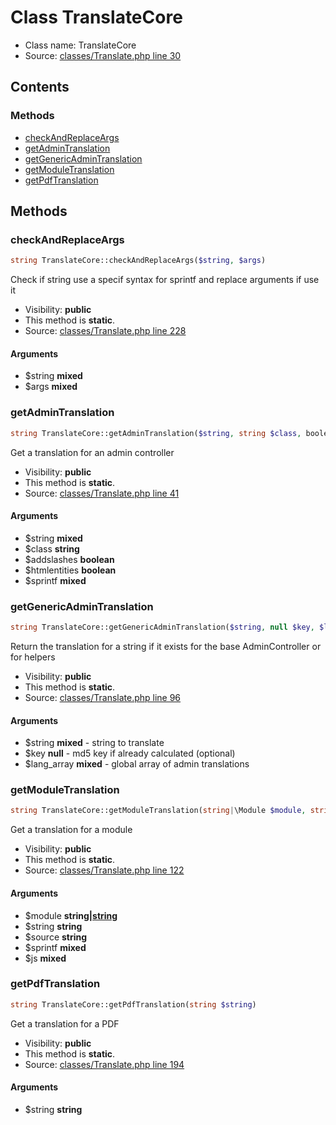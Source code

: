 Class TranslateCore
=====================





* Class name: TranslateCore
* Source: [classes/Translate.php line 30](https://github.com/PrestaShop/PrestaShop/blob/1.5.4.0/classes/Translate.php#L30)


Contents
--------



### Methods

* [checkAndReplaceArgs](#method-checkAndReplaceArgs)
* [getAdminTranslation](#method-getAdminTranslation)
* [getGenericAdminTranslation](#method-getGenericAdminTranslation)
* [getModuleTranslation](#method-getModuleTranslation)
* [getPdfTranslation](#method-getPdfTranslation)






Methods
-------


### <a name="method-checkAndReplaceArgs"></a>checkAndReplaceArgs

```php
string TranslateCore::checkAndReplaceArgs($string, $args)
```

Check if string use a specif syntax for sprintf and replace arguments if use it



* Visibility: **public**
* This method is **static**.
* Source: [classes/Translate.php line 228](https://github.com/PrestaShop/PrestaShop/blob/1.5.4.0/classes/Translate.php#L228)


#### Arguments
* $string **mixed**
* $args **mixed**



### <a name="method-getAdminTranslation"></a>getAdminTranslation

```php
string TranslateCore::getAdminTranslation($string, string $class, boolean $addslashes, boolean $htmlentities, $sprintf)
```

Get a translation for an admin controller



* Visibility: **public**
* This method is **static**.
* Source: [classes/Translate.php line 41](https://github.com/PrestaShop/PrestaShop/blob/1.5.4.0/classes/Translate.php#L41)


#### Arguments
* $string **mixed**
* $class **string**
* $addslashes **boolean**
* $htmlentities **boolean**
* $sprintf **mixed**



### <a name="method-getGenericAdminTranslation"></a>getGenericAdminTranslation

```php
string TranslateCore::getGenericAdminTranslation($string, null $key, $lang_array)
```

Return the translation for a string if it exists for the base AdminController or for helpers



* Visibility: **public**
* This method is **static**.
* Source: [classes/Translate.php line 96](https://github.com/PrestaShop/PrestaShop/blob/1.5.4.0/classes/Translate.php#L96)


#### Arguments
* $string **mixed** - string to translate
* $key **null** - md5 key if already calculated (optional)
* $lang_array **mixed** - global array of admin translations



### <a name="method-getModuleTranslation"></a>getModuleTranslation

```php
string TranslateCore::getModuleTranslation(string|\Module $module, string $string, string $source, $sprintf, $js)
```

Get a translation for a module



* Visibility: **public**
* This method is **static**.
* Source: [classes/Translate.php line 122](https://github.com/PrestaShop/PrestaShop/blob/1.5.4.0/classes/Translate.php#L122)


#### Arguments
* $module **string|[string](class.ModuleCore.md)**
* $string **string**
* $source **string**
* $sprintf **mixed**
* $js **mixed**



### <a name="method-getPdfTranslation"></a>getPdfTranslation

```php
string TranslateCore::getPdfTranslation(string $string)
```

Get a translation for a PDF



* Visibility: **public**
* This method is **static**.
* Source: [classes/Translate.php line 194](https://github.com/PrestaShop/PrestaShop/blob/1.5.4.0/classes/Translate.php#L194)


#### Arguments
* $string **string**


